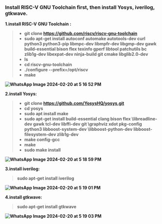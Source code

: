 ###  Install RISC-V GNU Toolchain first, then install Yosys, iverilog, gtkwave.

<b></p>1.install RISC-V GNU Toolchain :</p>

>- git clone https://github.com/riscv/riscv-gnu-toolchain</br>
  >- sudo apt-get install autoconf automake autotools-dev curl python3 python3-pip libmpc-dev libmpfr-dev libgmp-dev gawk build-essential bison flex texinfo gperf libtool
patchutils bc zlib1g-dev libexpat-dev ninja-build git cmake libglib2.0-dev</br>
>- ls
>- cd riscv-gnu-toolchain
  >- ./configure --prefix=/opt/riscv</br>
  >- make</br>
  
![WhatsApp Image 2024-02-20 at 5 16 52 PM](https://github.com/Voidmarcos00/VSDSquadron-Mini/assets/114277461/3e869b9e-efde-446d-bcee-f9836c02e605)

<b></p>2.install Yosys:</p> 

>- git clone https://github.com/YosysHQ/yosys.git</br>
>- cd yosys</br>
>- sudo apt install make </br>
>- sudo apt-get install build-essential clang bison flex \libreadline-dev gawk tcl-dev libffi-dev git \graphviz xdot pkg-config python3 libboost-system-dev \libboost-python-dev libboost-filesystem-dev zlib1g-dev</br>
>- make config-gcc</br>
>- make</br>
>- sudo make install</br>

![WhatsApp Image 2024-02-20 at 5 18 59 PM](https://github.com/Voidmarcos00/VSDSquadron-Mini/assets/114277461/fc2f2dbf-dbac-4c2c-b15b-470400b420da)

<b></p>3.install iverilog: </p>
>sudo apt-get install iverilog</br>

![WhatsApp Image 2024-02-20 at 5 19 01 PM](https://github.com/Voidmarcos00/VSDSquadron-Mini/assets/114277461/54443a7c-3820-4573-942e-a4a608687132)

<b></p>4.install gtkwave: </p>
>sudo apt-get install gtkwave</br>

![WhatsApp Image 2024-02-20 at 5 19 03 PM](https://github.com/Voidmarcos00/VSDSquadron-Mini/assets/114277461/df17711e-8dd9-47b8-a6a8-4050d6b8a4ab)
